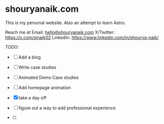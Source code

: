 # shouryanaik.com

This is my personal website. Also an attempt to learn Astro.

Reach me at
Email: hello@shouryanaik.com
X/Twitter: https://x.com/sjnaik02
LinkedIn: https://www.linkedin.com/in/shourya-naik/

TODO:

- [ ] Add a blog
- [ ] Write case studies
- [ ] Animated Demo Case studies

- [ ] Add homepage animation
- [x] take a day off
- [ ] figure out a way to add professional experience
- [ ]
